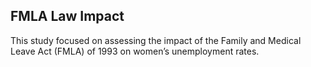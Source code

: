 ## FMLA Law Impact

This study focused on assessing the impact of the Family and Medical Leave Act (FMLA) of 1993 on women’s unemployment rates. 
